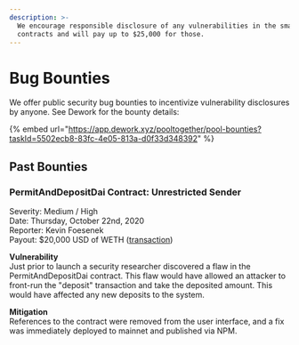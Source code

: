 ```yaml
---
description: >-
  We encourage responsible disclosure of any vulnerabilities in the smart
  contracts and will pay up to $25,000 for those.
---
```


# Bug Bounties

We offer public security bug bounties to incentivize vulnerability disclosures by anyone. See Dework for the bounty details:

{% embed url="https://app.dework.xyz/pooltogether/pool-bounties?taskId=5502ecb8-83fc-4e05-813a-d0f33d348392" %}

## Past Bounties

### PermitAndDepositDai Contract: Unrestricted Sender

Severity: Medium / High\
Date: Thursday, October 22nd, 2020\
Reporter: Kevin Foesenek\
Payout: $20,000 USD of WETH ([transaction](https://etherscan.io/tx/0xdd9fcf07a29a376b811c775d34cef4ceddf6e720981da34ac7142a8c38e7e7a6))

**Vulnerability**\
Just prior to launch a security researcher discovered a flaw in the PermitAndDepositDai contract.  This flaw would have allowed an attacker to front-run the "deposit" transaction and take the deposited amount.  This would have affected any new deposits to the system.

**Mitigation**\
References to the contract were removed from the user interface, and a fix was immediately deployed to mainnet and published via NPM.
